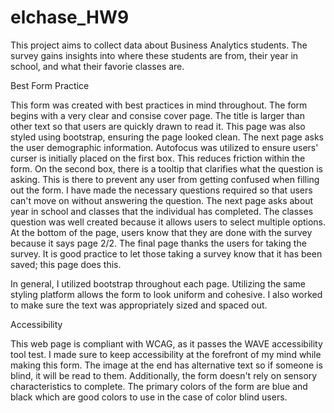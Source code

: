 # elchase_HW9
This project aims to collect data about Business Analytics students. The survey gains insights into where these students are from, their year in school, and what their favorie classes are.

Best Form Practice

This form was created with best practices in mind throughout. The form begins with a very clear and consise cover page. The title is larger than other text so that users are quickly drawn to read it. This page was also styled using bootstrap, ensuring the page looked clean. The next page asks the user demographic information. Autofocus was utilized to ensure users' curser is initially placed on the first box. This reduces friction within the form. On the second box, there is a tooltip that clarifies what the question is asking. This is there to prevent any user from getting confused when filling out the form. I have made the necessary questions required so that users can't move on without answering the question. The next page asks about year in school and classes that the individual has completed. The classes question was well created because it allows users to select multiple options. At the bottom of the page, users know that they are done with the survey because it says page 2/2. The final page thanks the users for taking the survey. It is good practice to let those taking a survey know that it has been saved; this page does this.

In general, I utilized bootstrap throughout each page. Utilizing the same styling platform allows the form to look uniform and cohesive. I also worked to make sure the text was appropriately sized and spaced out. 

Accessibility

This web page is compliant with WCAG, as it passes the WAVE accessibility tool test. I made sure to keep accessibility at the forefront of my mind while making this form. The image at the end has alternative text so if someone is blind, it will be read to them. Additionally, the form doesn't rely on sensory characteristics to complete. The primary colors of the form are blue and black which are good colors to use in the case of color blind users. 
